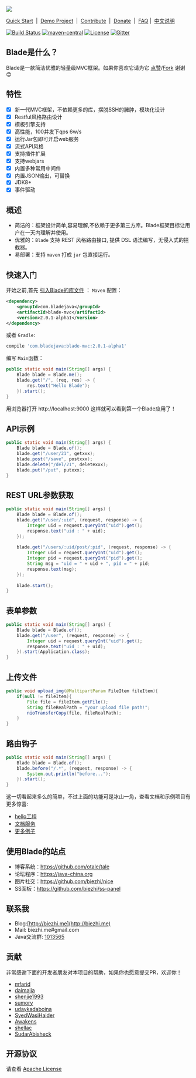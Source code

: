 
[![](https://dn-biezhi.qbox.me/LOGO_BIG.png)](http://bladejava.com)

[Quick Start](https://bladejava.com/docs)&nbsp; | &nbsp;[Demo Project](https://github.com/blade-samples)&nbsp; | &nbsp;[Contribute](https://bladejava.com/docs/appendix/contribute)&nbsp; | &nbsp;[Donate](donate.md)&nbsp; | &nbsp;[FAQ](https://bladejava.com/docs/faqs) | &nbsp;[中文说明](https://github.com/biezhi/blade/blob/master/README_CN.md)

[![Build Status](https://img.shields.io/travis/biezhi/blade.svg?style=flat-square)](https://travis-ci.org/biezhi/blade)
[![maven-central](https://img.shields.io/maven-central/v/com.bladejava/blade-mvc.svg?style=flat-square)](http://search.maven.org/#search%7Cga%7C1%7Cblade-mvc)
[![License](https://img.shields.io/badge/license-Apache%202-4EB1BA.svg?style=flat-square)](https://www.apache.org/licenses/LICENSE-2.0.html)
[![Gitter](https://badges.gitter.im/biezhi/blade.svg)](https://gitter.im/biezhi/blade?utm_source=badge&utm_medium=badge&utm_campaign=pr-badge)


## Blade是什么？

Blade是一款简洁优雅的轻量级MVC框架。如果你喜欢它请为它 [点赞](https://github.com/biezhi/blade/stargazers)/[Fork](https://github.com/biezhi/blade) 谢谢 :blush:

## 特性

* [x] 新一代MVC框架，不依赖更多的库，摆脱SSH的臃肿，模块化设计
* [x] Restful风格路由设计
* [x] 模板引擎支持
* [x] 高性能，100并发下qps 6w/s
* [x] 运行Jar包即可开启web服务
* [x] 流式API风格
* [x] 支持插件扩展
* [x] 支持webjars
* [x] 内置多种常用中间件
* [x] 内置JSON输出，可替换
* [x] JDK8+
* [x] 事件驱动

## 概述

* 简洁的：框架设计简单,容易理解,不依赖于更多第三方库。Blade框架目标让用户在一天内理解并使用。
* 优雅的：`Blade` 支持 REST 风格路由接口, 提供 DSL 语法编写，无侵入式的拦截器。
* 易部署：支持 `maven` 打成 `jar` 包直接运行。

## 快速入门

开始之前,首先 [引入Blade的库文件](http://bladejava.com/docs/intro/getting_start) ：
`Maven` 配置：

```xml
<dependency>
	<groupId>com.bladejava</groupId>
	<artifactId>blade-mvc</artifactId>
	<version>2.0.1-alpha1</version>
</dependency>
```

或者  `Gradle`:

```sh
compile 'com.bladejava:blade-mvc:2.0.1-alpha1'
```

编写 `Main`函数：

```java
public static void main(String[] args) {
    Blade blade = Blade.me();
    blade.get("/", (req, res) -> {
        res.text("Hello Blade");
    }).start();
}
```

用浏览器打开 http://localhost:9000 这样就可以看到第一个Blade应用了！

## API示例

```java
public static void main(String[] args) {
    Blade blade = Blade.of();
    blade.get("/user/21", getxxx);
    blade.post("/save", postxxx);
    blade.delete("/del/21", deletexxx);
    blade.put("/put", putxxx);
}
```

## REST URL参数获取

```java
public static void main(String[] args) {
    Blade blade = Blade.of();
    blade.get("/user/:uid", (request, response) -> {
		Integer uid = request.queryInt("uid").get();
		response.text("uid : " + uid);
	});
	
    blade.get("/users/:uid/post/:pid", (request, response) -> {
		Integer uid = request.queryInt("uid").get();
		Integer pid = request.queryInt("pid").get();
		String msg = "uid = " + uid + ", pid = " + pid;
		response.text(msg);
	});
	
    blade.start();
}
```

## 表单参数

```java
public static void main(String[] args) {
    Blade blade = Blade.of();
    blade.get("/user", (request, response) -> {
		Integer uid = request.queryInt("uid").get();
		response.text("uid : " + uid);
	}).start(Application.class);
}
```

## 上传文件

```java
public void upload_img(@MultipartParam FileItem fileItem){
    if(null != fileItem){
        File file = fileItem.getFile();
        String fileRealPath = "your upload file path!";
        nioTransferCopy(file, fileRealPath);
    }
}
```

## 路由钩子

```java
public static void main(String[] args) {
    Blade blade = Blade.of();
    blade.before("/.*", (request, response) -> {
        System.out.println("before...");
    }).start();
}
```

这一切看起来多么的简单，不过上面的功能可是冰山一角，查看文档和示例项目有更多惊喜:

+ [hello工程](https://github.com/blade-samples/hello)
+ [文档服务](https://github.com/biezhi/grice)
+ [更多例子](https://github.com/blade-samples)

## 使用Blade的站点

+ 博客系统：https://github.com/otale/tale
+ 论坛程序：https://java-china.org
+ 图片社交：https://github.com/biezhi/nice
+ SS面板：https://github.com/biezhi/ss-panel

## 联系我

- Blog:[http://biezhi.me](http://biezhi.me)
- Mail: biezhi.me#gmail.com
- Java交流群: [1013565](http://shang.qq.com/wpa/qunwpa?idkey=932642920a5c0ef5f1ae902723c4f168c58ea63f3cef1139e30d68145d3b5b2f)

## 贡献

非常感谢下面的开发者朋友对本项目的帮助，如果你也愿意提交PR，欢迎你！

- [mfarid](https://github.com/mfarid)
- [daimajia](https://github.com/daimajia)
- [shenjie1993](https://github.com/shenjie1993)
- [sumory](https://github.com/sumory)
- [udaykadaboina](https://github.com/udaykadaboina)
- [SyedWasiHaider](https://github.com/SyedWasiHaider)
- [Awakens](https://github.com/Awakens)
- [shellac](https://github.com/shellac)
- [SudarAbisheck](https://github.com/SudarAbisheck)

## 开源协议

请查看 [Apache License](LICENSE)